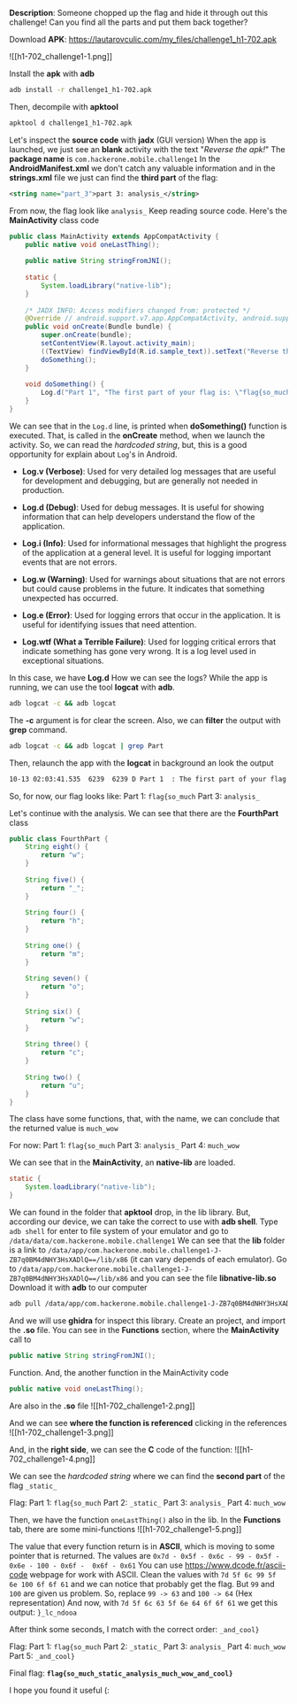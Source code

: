 **Description**: Someone chopped up the flag and hide it through out this challenge! Can you find all the parts and put them back together?

Download **APK**: https://lautarovculic.com/my_files/challenge1_h1-702.apk

![[h1-702_challenge1-1.png]]

Install the **apk** with **adb**
```bash
adb install -r challenge1_h1-702.apk
```
Then, decompile with **apktool**
```bash
apktool d challenge1_h1-702.apk
```

Let's inspect the **source code** with **jadx** (GUI version)
When the app is launched, we just see an **blank** activity with the text "*Reverse the apk!*"
The **package name** is `com.hackerone.mobile.challenge1`
In the **AndroidManifest.xml** we don't catch any valuable information and in the **strings.xml** file we just can find the **third part** of the flag:
```XML
<string name="part_3">part 3: analysis_</string>
```

From now, the flag look like `analysis_`
Keep reading source code.
Here's the **MainActivity** class code
```java
public class MainActivity extends AppCompatActivity {  
    public native void oneLastThing();  
  
    public native String stringFromJNI();  
  
    static {  
        System.loadLibrary("native-lib");  
    }  
  
    /* JADX INFO: Access modifiers changed from: protected */  
    @Override // android.support.v7.app.AppCompatActivity, android.support.v4.app.FragmentActivity, android.support.v4.app.SupportActivity, android.app.Activity  
    public void onCreate(Bundle bundle) {  
        super.onCreate(bundle);  
        setContentView(R.layout.activity_main);  
        ((TextView) findViewById(R.id.sample_text)).setText("Reverse the apk!");  
        doSomething();  
    }  
  
    void doSomething() {  
        Log.d("Part 1", "The first part of your flag is: \"flag{so_much\"");  
    }  
}
```

We can see that in the `Log.d` line, is printed when **doSomething()** function is executed.
That, is called in the **onCreate** method, when we launch the activity.
So, we can read the *hardcoded string*, but, this is a good opportunity for explain about `Log`'s in Android.

- **Log.v (Verbose)**: Used for very detailed log messages that are useful for development and debugging, but are generally not needed in production.
    
- **Log.d (Debug)**: Used for debug messages. It is useful for showing information that can help developers understand the flow of the application.
    
- **Log.i (Info)**: Used for informational messages that highlight the progress of the application at a general level. It is useful for logging important events that are not errors.
    
- **Log.w (Warning)**: Used for warnings about situations that are not errors but could cause problems in the future. It indicates that something unexpected has occurred.
    
- **Log.e (Error)**: Used for logging errors that occur in the application. It is useful for identifying issues that need attention.
    
- **Log.wtf (What a Terrible Failure)**: Used for logging critical errors that indicate something has gone very wrong. It is a log level used in exceptional situations.

In this case, we have **Log.d**
How we can see the logs?
While the app is running, we can use the tool **logcat** with **adb**.
```bash
adb logcat -c && adb logcat
```
The **-c** argument is for clear the screen.
Also, we can **filter** the output with **grep** command.
```bash
adb logcat -c && adb logcat | grep Part
```

Then, relaunch the app with the **logcat** in background an look the output
```bash
10-13 02:03:41.535  6239  6239 D Part 1  : The first part of your flag is: "flag{so_much"
```

So, for now, our flag looks like:
Part 1: `flag{so_much`
Part 3: `analysis_`

Let's continue with the analysis.
We can see that there are the **FourthPart** class
```java
public class FourthPart {  
    String eight() {  
        return "w";  
    }  
  
    String five() {  
        return "_";  
    }  
  
    String four() {  
        return "h";  
    }  
  
    String one() {  
        return "m";  
    }  
  
    String seven() {  
        return "o";  
    }  
  
    String six() {  
        return "w";  
    }  
  
    String three() {  
        return "c";  
    }  
  
    String two() {  
        return "u";  
    }  
}
```

The class have some functions, that, with the name, we can conclude that the returned value is
`much_wow`

For now:
Part 1: `flag{so_much`
Part 3: `analysis_`
Part 4: `much_wow`

We can see that in the **MainActivity**, an **native-lib** are loaded.
```java
static {  
    System.loadLibrary("native-lib");  
}
```
We can found in the folder that **apktool** drop, in the lib library.
But, according our device, we can take the correct to use with **adb shell**.
Type `adb shell` for enter to file system of your emulator and go to `/data/data/com.hackerone.mobile.challenge1`
We can see that the **lib** folder is a link to `/data/app/com.hackerone.mobile.challenge1-J-ZB7q0BM4dNHY3HsXADlQ==/lib/x86` (it can vary depends of each emulator).
Go to `/data/app/com.hackerone.mobile.challenge1-J-ZB7q0BM4dNHY3HsXADlQ==/lib/x86` and you can see the file **libnative-lib.so**
Download it with **adb** to our computer
```bash
adb pull /data/app/com.hackerone.mobile.challenge1-J-ZB7q0BM4dNHY3HsXADlQ==/lib/x86/libnative-lib.so
```

And we will use **ghidra** for inspect this library.
Create an project, and import the **.so** file.
You can see in the **Functions** section, where the **MainActivity** call to
```java
public native String stringFromJNI(); 
```
Function.
And, the another function in the MainActivity code
```java
public native void oneLastThing();
```

Are also in the **.so** file
![[h1-702_challenge1-2.png]]

And we can see **where the function is referenced** clicking in the references
![[h1-702_challenge1-3.png]]

And, in the **right side**, we can see the **C** code of the function:
![[h1-702_challenge1-4.png]]

We can see the *hardcoded string* where we can find the **second part** of the flag `_static_`

Flag:
Part 1: `flag{so_much`
Part 2: `_static_`
Part 3: `analysis_`
Part 4: `much_wow`

Then, we have the function `oneLastThing()` also in the lib.
In the **Functions** tab, there are some mini-functions
![[h1-702_challenge1-5.png]]

The value that every function return is in **ASCII**, which is moving to some pointer that is returned.
The values are
`0x7d - 0x5f - 0x6c - 99 - 0x5f - 0x6e - 100 - 0x6f -  0x6f - 0x61`
You can use https://www.dcode.fr/ascii-code webpage for work with ASCII.
Clean the values with `7d 5f 6c 99 5f 6e 100 6f 6f 61` and we can notice that probably get the flag. But `99` and `100` are given us problem.
So, replace `99 -> 63` and `100 -> 64` (Hex representation)
And now, with `7d 5f 6c 63 5f 6e 64 6f 6f 61` we get this output:
`}_lc_ndooa`

After think some seconds, I match with the correct order: `_and_cool}`

Flag:
Part 1: `flag{so_much`
Part 2: `_static_`
Part 3: `analysis_`
Part 4: `much_wow`
Part 5: `_and_cool}`

Final flag:
**`flag{so_much_static_analysis_much_wow_and_cool}`**

I hope you found it useful (: